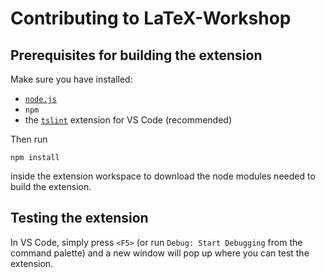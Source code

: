 # Contributing to LaTeX-Workshop

## Prerequisites for building the extension

Make sure you have installed:

- [`node.js`](https://nodejs.org/)
- `npm`
- the [`tslint`](https://marketplace.visualstudio.com/items?itemName=ms-vscode.vscode-typescript-tslint-plugin) extension for VS Code (recommended)

Then run

    npm install

inside the extension workspace to download the node modules needed to build the extension.

## Testing the extension

In VS Code, simply press `<F5>` (or run `Debug: Start Debugging` from the command palette) and a new window will pop up where you can test the extension.